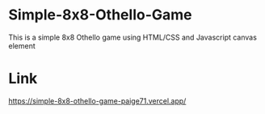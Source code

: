 # Simple-8x8-Othello-Game

This is a simple 8x8 Othello game using HTML/CSS and Javascript canvas element

# Link
https://simple-8x8-othello-game-paige71.vercel.app/
